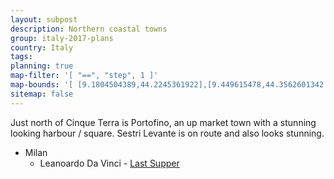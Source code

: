 ```yaml
---
layout: subpost
description: Northern coastal towns
group: italy-2017-plans
country: Italy
tags: 
planning: true
map-filter: '[ "==", "step", 1 ]'
map-bounds: '[ [9.1804504389,44.2245361922],[9.449615478,44.3562601342 ]]'
sitemap: false
---
```


Just north of Cinque Terra is Portofino, an up market town with a stunning looking harbour / square. Sestri Levante is on route and also looks stunning.


- Milan
	- Leanoardo Da Vinci - [Last Supper](http://www.vivaticket.it/index.php?wms_op=cenacoloVinciano&Language=ENG)